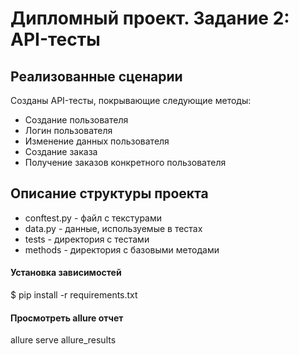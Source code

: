 # Дипломный проект. Задание 2: API-тесты

## Реализованные сценарии  

Созданы API-тесты, покрывающие следующие методы:
- Создание пользователя
- Логин пользователя
- Изменение данных пользователя
- Создание заказа
- Получение заказов конкретного пользователя

## Описание структуры проекта

* conftest.py - файл с текстурами
* data.py - данные, используемые в тестах
* tests - директория с тестами
* methods - директория с базовыми методами

#### Установка зависимостей

$ pip install -r requirements.txt

#### Просмотреть allure отчет

allure serve allure_results